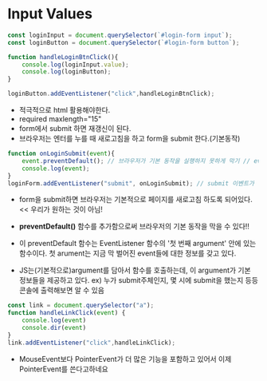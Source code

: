 # Input Values

```javascript
const loginInput = document.querySelector(`#login-form input`);
const loginButton = document.querySelector(`#login-form button`);

function handleLoginBtnClick(){
    console.log(loginInput.value);
    console.log(loginButton);
}

loginButton.addEventListener("click",handleLoginBtnClick);
```
* 적극적으로 html 활용해야한다. 
* required maxlength="15"
* form에서 submit 하면 재갱신이 된다.
* 브라우저는 엔터를 누를 때 새로고침을 하고 form을 submit 한다.(기본동작)

```javascript
function onLoginSubmit(event){
    event.preventDefault(); // 브라우저가 기본 동작을 실행하지 못하게 막기 // event object는 preventDefault함수를 기본적으로 갖고 있음
    console.log(event);
}
loginForm.addEventListener("submit", onLoginSubmit); // submit 이벤트가 발생한다면, onLoginSubmit함수를 실행시킨다는 의미 // JS는 onLoginSubmit함수 호출시 인자를 담아서 호출함. 해당 인자는 event object를 담은 정보들
```

* form을 submit하면 브라우저는 기본적으로 페이지를 새로고침 하도록 되어있다. << 우리가 원하는 것이 아님!
* **preventDefault()** 함수를 추가함으로써 브라우저의 기본 동작을 막을 수 있다!!

* 이 preventDefault 함수는 EventListener 함수의 '첫 번째 argument' 안에 있는 함수이다. 첫 arument는 지금 막 벌어진 event들에 대한 정보를 갖고 있다.
* JS는(기본적으로)argument를 담아서 함수를 호출하는데, 이 argument가 기본 정보들을 제공하고 있다. ex) 누가 submit주체인지, 몇 시에 submit을 했는지 등등 콘솔에 출력해보면 알 수 있음


```javascript
const link = document.querySelector("a");
function handleLinkClick(event) {
    console.log(event)
    console.dir(event)
}
link.addEventListener("click",handleLinkClick);
```

*  MouseEvent보다 PointerEvent가 더 많은 기능을 포함하고 있어서 이제 PointerEvent를 쓴다고하네요